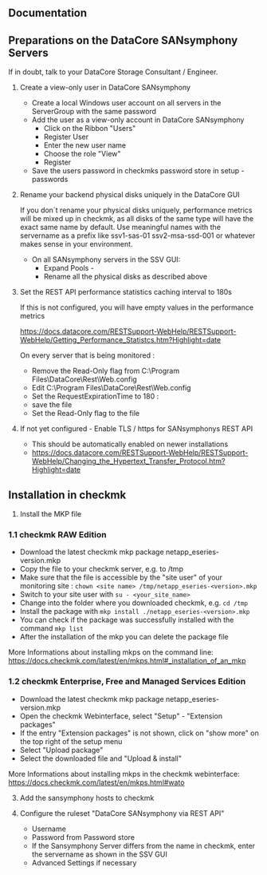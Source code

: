 Documentation
-------------

Preparations on the DataCore SANsymphony Servers
------------------------------------------------

If in doubt, talk to your DataCore Storage Consultant / Engineer.

1. Create a view-only user in DataCore SANsymphony

    - Create a local Windows user account on all servers in the ServerGroup with the same password
    - Add the user as a view-only account in DataCore SANsymphony
        - Click on the Ribbon "Users"
        - Register User
        - Enter the new user name
        - Choose the role "View"
        - Register
    - Save the users password in checkmks password store in setup - passwords

2. Rename your backend physical disks uniquely in the DataCore GUI

    If you don´t rename your physical disks uniquely, performance metrics will be mixed up in checkmk, as all disks of the same type will have the exact same name by default.
    Use meaningful names with the servername as a prefix like
        ssv1-sas-01
        ssv2-msa-ssd-001 
    or whatever makes sense in your environment.
    
    - On all SANsymphony servers in the SSV GUI:
        - Expand Pools - <Your Disk Pool>
        - Rename all the physical disks as described above
    
3. Set the REST API performance statistics caching interval to 180s

    If this is not configured, you will have empty values in the performance metrics

    https://docs.datacore.com/RESTSupport-WebHelp/RESTSupport-WebHelp/Getting_Performance_Statistcs.htm?Highlight=date
    
    On every server that is being monitored :
    - Remove the Read-Only flag from C:\Program Files\DataCore\Rest\Web.config
    - Edit C:\Program Files\DataCore\Rest\Web.config
    - Set the RequestExpirationTime to 180 : <add key="RequestExpirationTime" value="180"/>
    - save the file
    - Set the Read-Only flag to the file

4. If not yet configured - Enable TLS / https for SANsymphonys REST API

    - This should be automatically enabled on newer installations
    - https://docs.datacore.com/RESTSupport-WebHelp/RESTSupport-WebHelp/Changing_the_Hypertext_Transfer_Protocol.htm?Highlight=date


Installation in checkmk
-----------------------

1. Install the MKP file

### 1.1 checkmk RAW Edition

- Download the latest checkmk mkp package netapp_eseries-version.mkp
- Copy the file to your checkmk server, e.g. to /tmp
- Make sure that the file is accessible by the "site user" of your monitoring site : `chown <site name> /tmp/netapp_eseries-<version>.mkp`
- Switch to your site user with `su - <your_site_name>`
- Change into the folder where you downloaded checkmk, e.g. `cd /tmp`
- Install the package with `mkp install ./netapp_eseries-<version>.mkp`
- You can check if the package was successfully installed with the command `mkp list`
- After the installation of the mkp you can delete the package file

More Informations about installing mkps on the command line:
https://docs.checkmk.com/latest/en/mkps.html#_installation_of_an_mkp

### 1.2 checkmk Enterprise, Free and Managed Services Edition

- Download the latest checkmk mkp package netapp_eseries-version.mkp
- Open the checkmk Webinterface, select "Setup" - "Extension packages"
- If the entry "Extension packages" is not shown, click on "show more" on the top right of the setup menu
- Select "Upload package"
- Select the downloaded file and "Upload & install"

More Informations about installing mkps in the checkmk webinterface:
https://docs.checkmk.com/latest/en/mkps.html#wato


3. Add the sansymphony hosts to checkmk

4. Configure the ruleset "DataCore SANsymphony via REST API"

    - Username
    - Password from Password store
    - If the Sansymphony Server differs from the name in checkmk, enter the servername as shown in the SSV GUI
    - Advanced Settings if necessary
